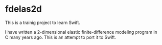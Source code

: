 # fdelas2d

This is a trainig project to learn Swift.

I have written a 2-dimensional elastic finite-difference modeling program in C many years ago. This is an attempt to port it to Swift.
